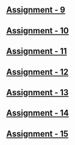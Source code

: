 ## [Assignment - 9](https://dtr-beast.github.io/Full-Stack-Class/Assignment-9/)
## [Assignment - 10](https://dtr-beast.github.io/Full-Stack-Class/Assignment-10/)
## [Assignment - 11](https://dtr-beast.github.io/Full-Stack-Class/Assignment-11/)
## [Assignment - 12](https://dtr-beast.github.io/Full-Stack-Class/Assignment-12/)
## [Assignment - 13](https://dtr-beast.github.io/Full-Stack-Class/Assignment-13/)
## [Assignment - 14](https://dtr-beast.github.io/Full-Stack-Class/Assignment-14/)
## [Assignment - 15](https://dtr-beast.github.io/Full-Stack-Class/Assignment-15/)

